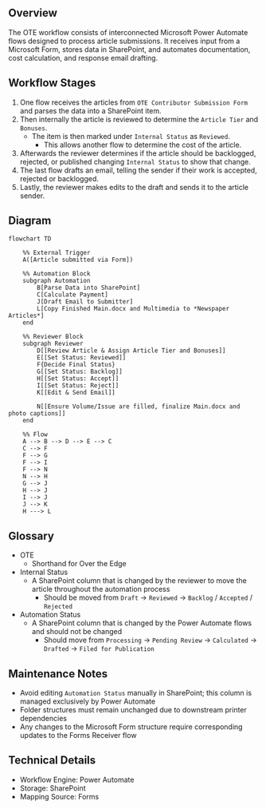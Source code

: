 ## Overview
The OTE workflow consists of interconnected Microsoft Power Automate flows designed to process article submissions. It receives input from a Microsoft Form, stores data in SharePoint, and automates documentation, cost calculation, and response email drafting.  

## Workflow Stages 
1. One flow receives the articles from `OTE Contributor Submission Form` and parses the data into a SharePoint item.
2. Then internally the article is reviewed to determine the `Article Tier` and `Bonuses`. 
   - The item is then marked under `Internal Status` as `Reviewed`.
     - This allows another flow to determine the cost of the article.
3. Afterwards the reviewer determines if the article should be backlogged, rejected, or published changing `Internal Status` to show that change.
4. The last flow drafts an email, telling the sender if their work is accepted, rejected or backlogged.
5. Lastly, the reviewer makes edits to the draft and sends it to the article sender.

## Diagram 
```mermaid
flowchart TD

    %% External Trigger
    A([Article submitted via Form]) 

    %% Automation Block
    subgraph Automation
        B[Parse Data into SharePoint]
        C[Calculate Payment]
        J[Draft Email to Submitter]
        L[Copy Finished Main.docx and Multimedia to *Newspaper Articles*]
    end

    %% Reviewer Block
    subgraph Reviewer
        D[[Review Article & Assign Article Tier and Bonuses]]
        E[[Set Status: Reviewed]]
        F{Decide Final Status}
        G[[Set Status: Backlog]]
        H[[Set Status: Accept]]
        I[[Set Status: Reject]]
        K[[Edit & Send Email]]
        
        N[[Ensure Volume/Issue are filled, finalize Main.docx and photo captions]]
    end

    %% Flow
    A --> B --> D --> E --> C
    C --> F
    F --> G
    F --> I
    F --> N
    N --> H
    G --> J
    H --> J
    I --> J
    J --> K
    H ---> L

```

## Glossary
- OTE
  - Shorthand for Over the Edge
- Internal Status
  - A SharePoint column that is changed by the reviewer to move the article throughout the automation process
    - Should be moved from `Draft` -> `Reviewed` -> `Backlog` / `Accepted` / `Rejected`
- Automation Status
  - A SharePoint column that is changed by the Power Automate flows and should not be changed
    - Should move from `Processing` -> `Pending Review` -> `Calculated` -> `Drafted` -> `Filed for Publication`


## Maintenance Notes
- Avoid editing `Automation Status` manually in SharePoint; this column is managed exclusively by Power Automate
- Folder structures must remain unchanged due to downstream printer dependencies
- Any changes to the Microsoft Form structure require corresponding updates to the Forms Receiver flow


## Technical Details
- Workflow Engine: Power Automate
- Storage: SharePoint
- Mapping Source: Forms
